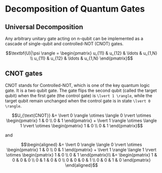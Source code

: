 # Decomposition of Quantum Gates

## Universal Decomposition
Any arbitrary unitary gate acting on n-qubit can be implemented as a cascade of single-qubit and controlled-NOT (CNOT) gates.

```math
\textbf{U}|\psi \rangle = \begin{pmatrix} u_{11} & u_{12} & \ldots & u_{1,N} \\ u_{11} & u_{12} & \ldots & u_{1,N} \end{pmatrix}
```

## CNOT gates
 CNOT stands for Controlled-NOT, which is one of the key quantum logic gate. It is a two qubit gate. The gate flips the second qubit (called the target qubit) when the first gate (the control gate) is ``\lvert 1 \rangle``, while the target qubit remain unchanged when the control gate is in state ``\lvert 0 \rangle``.

 ```math
 U_{\text{CNOT}} &= \lvert 0 \rangle \otimes \langle 0 \rvert \otimes \begin{pmatrix} 1 & 0 \\ 0 & 1 \end{pmatrix} + \lvert 1 \rangle \otimes \langle 1 \rvert \otimes \begin{pmatrix} 1 & 0 \\ 0 & 1 \end{pmatrix}
 ```
and
 ```math
 \begin{aligned}
                 &= \lvert 0 \rangle \langle 0 \rvert \otimes \begin{pmatrix} 1 & 0 \\ 0 & 1 \end{pmatrix} + \lvert 1 \rangle  \langle 1 \rvert \otimes \begin{pmatrix} 1 & 0 \\ 0 & 1 \end{pmatrix}\\
                 &= \begin{pmatrix} 1 & 0 & 0 & 0 \\ 0 & 1 & 0 & 0 \\ 0 & 0 & 0 & 1 \\ 0 & 0 & 1 & 0 \end{pmatrix} 
 \end{aligned}
 ```
